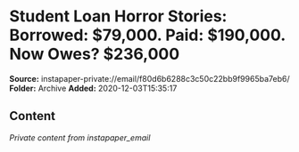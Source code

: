 # Student Loan Horror Stories: Borrowed: $79,000. Paid: $190,000. Now Owes? $236,000

**Source:** instapaper-private://email/f80d6b6288c3c50c22bb9f9965ba7eb6/
**Folder:** Archive
**Added:** 2020-12-03T15:35:17




## Content
*Private content from instapaper_email*
